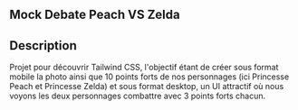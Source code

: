 ## Mock Debate Peach VS Zelda


## Description
Projet pour découvrir Tailwind CSS, l'objectif étant de créer sous format mobile la photo ainsi que 10 points forts de nos personnages (ici Princesse Peach et Princesse Zelda) et sous format desktop, un UI attractif où nous voyons les deux personnages combattre avec 3 points forts chacun.
